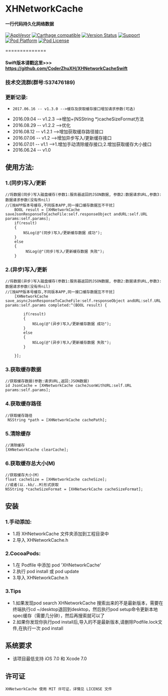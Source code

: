 # XHNetworkCache
#### 一行代码持久化网络数据<br>

[![AppVeyor](https://img.shields.io/appveyor/ci/gruntjs/grunt.svg?maxAge=2592000)](https://github.com/CoderZhuXH/XHNetworkCache)
[![Carthage compatible](https://img.shields.io/badge/Carthage-compatible-4BC51D.svg?style=flat)](https://github.com/CoderZhuXH/XHNetworkCache)
[![Version Status](https://img.shields.io/cocoapods/v/XHNetworkCache.svg?style=flat)](http://cocoadocs.org/docsets/XHNetworkCache)
[![Support](https://img.shields.io/badge/support-iOS%207%2B-brightgreen.svg)](https://github.com/CoderZhuXH/XHNetworkCache)
[![Pod Platform](https://img.shields.io/cocoapods/p/XHNetworkCache.svg?style=flat)](http://cocoadocs.org/docsets/XHNetworkCache)
[![Pod License](https://img.shields.io/cocoapods/l/XHNetworkCache.svg?style=flat)](https://github.com/CoderZhuXH/XHNetworkCache/blob/master/LICENSE)

==============

#### Swift版本请戳这里>>> https://github.com/CoderZhuXH/XHNetworkCacheSwift

### 技术交流群(群号:537476189)


### 更新记录:
*	  2017.06.16 -- v1.3.0 -->缓存及获取缓存接口增加请求参数(可选)
*    2016.09.04 -- v1.2.3 -->增加+(NSString *)cacheSizeFormat方法
*    2016.08.29 -- v1.2.2 -->优化<br>
*    2016.08.12 -- v1.2.1 -->增加获取缓存路径接口<br>
*    2016.07.06 -- v1.2   -->增加异步写入/更新缓存接口<br>
*    2016.07.01 -- v1.1   -->1.增加手动清除缓存接口;2.增加获取缓存大小接口<br>
*    2016.06.24 -- v1.0

## 使用方法:
### 1.(同步)写入/更新
```objc
//将数据(同步)写入磁盘缓存(参数1:服务器返回的JSON数据, 参数2:数据请求URL,参数3:数据请求参数(没有传nil)
//[按APP版本号缓存,不同版本APP,同一接口缓存数据互不干扰]
    BOOL result = [XHNetworkCache saveJsonResponseToCacheFile:self.responseObject andURL:self.URL params:self.params];
    if(result)
    {
        NSLog(@"(同步)写入/更新缓存数据 成功");
    }
    else
    {
         NSLog(@"(同步)写入/更新缓存数据 失败");
    }

```
### 2.(异步)写入/更新
```objc
//将数据(异步)写入磁盘缓存(参数1:服务器返回的JSON数据, 参数2:数据请求URL,参数3:数据请求参数(没有传nil)
//[按APP版本号缓存,不同版本APP,同一接口缓存数据互不干扰]
    [XHNetworkCache save_asyncJsonResponseToCacheFile:self.responseObject andURL:self.URL params:self.params completed:^(BOOL result) {
        
        if(result)
        {
            NSLog(@"(异步)写入/更新缓存数据 成功");
        }
        else
        {
            NSLog(@"(异步)写入/更新缓存数据 失败");
        }
        
    }];

```
### 3.获取缓存数据
```objc
//获取缓存数据(参数:请求URL,返回:JSON数据)
id JsonCache = [XHNetworkCache cacheJsonWithURL:self.URL params:self.params];

```
### 4.获取缓存路径
```objc
//获取缓存路径
 NSString *path = [XHNetworkCache cachePath];

```
### 5.清除缓存
```objc
//清除缓存
[XHNetworkCache clearCache];

```

### 6.获取缓存总大小(M)
```objc
//获取缓存大小(M)
float cacheSize = [XHNetworkCache cacheSize];
//或者(以..kb/..M)形式获取
NSString *cacheSizeFormat = [XHNetworkCache cacheSizeFormat];
```
##  安装
### 1.手动添加:<br>
*   1.将 XHNetworkCache 文件夹添加到工程目录中<br>
*   2.导入 XHNetworkCache.h

### 2.CocoaPods:<br>
*   1.在 Podfile 中添加 pod 'XHNetworkCache'<br>
*   2.执行 pod install 或 pod update<br>
*   3.导入 XHNetworkCache.h

### 3.Tips
* 1.如果发现pod search XHNetworkCache 搜索出来的不是最新版本，需要在终端执行cd ~/desktop退回到desktop，然后执行pod setup命令更新本地spec缓存（需要几分钟），然后再搜索就可以了
* 2.如果你发现你执行pod install后,导入的不是最新版本,请删除Podfile.lock文件,在执行一次 pod install

##  系统要求
*   该项目最低支持 iOS 7.0 和 Xcode 7.0

##  许可证
    XHNetworkCache 使用 MIT 许可证，详情见 LICENSE 文件